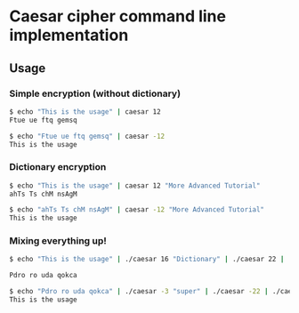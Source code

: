 # Caesar cipher command line implementation

## Usage

### Simple encryption (without dictionary)
```bash
$ echo "This is the usage" | caesar 12
Ftue ue ftq gemsq

$ echo "Ftue ue ftq gemsq" | caesar -12
This is the usage
```

### Dictionary encryption
```bash
$ echo "This is the usage" | caesar 12 "More Advanced Tutorial"
ahTs Ts chM nsAgM

$ echo "ahTs Ts chM nsAgM" | caesar -12 "More Advanced Tutorial"
This is the usage
```

### Mixing everything up!
```bash
$ echo "This is the usage" | ./caesar 16 "Dictionary" | ./caesar 22 | ./caesar 3 "super"

Pdro ro uda qokca

$ echo "Pdro ro uda qokca" | ./caesar -3 "super" | ./caesar -22 | ./caesar -16 "Dictionary"
This is the usage
```
